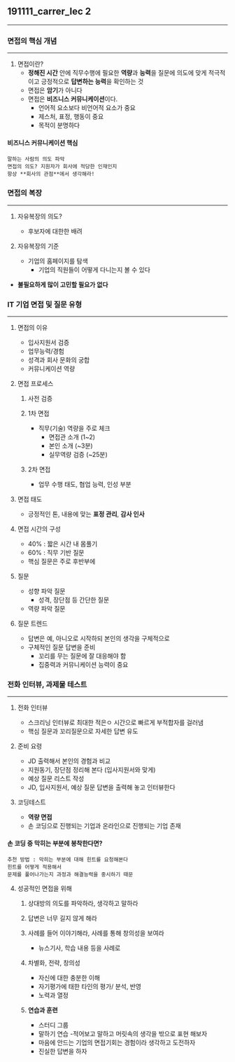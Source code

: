 ## 191111_carrer_lec 2

---


### 면접의 핵심 개념

---

1. 면접이란?
	- **정해진 시간** 안에 직무수행에 필요한 **역량**과 **능력**을 질문에 의도에 맞게 적극적이고 긍정적으로 **답변하는 능력**을 확인하는 것
	- 면접은 **암기**가 아니다
	- 면접은 **비즈니스 커뮤니케이션**이다.
		- 언어적 요소보다 비언어적 요소가 중요
		- 제스처, 표정, 행동이 중요
		- 목적이 분명하다

#### 비즈니스 커뮤니케이션 핵심
	말하는 사람의 의도 파악
	면접의 의도? 지원자가 회사에 적당한 인재인지
	항상 **회사의 관점**에서 생각해라!

### 면접의 복장

---

1. 자유복장의 의도?
	- 후보자에 대한한 배려
	
2. 자유복장의 기준
	- 기업의 홈페이지를 탐색
		- 기업의 직원들이 어떻게 다니는지 볼 수 있다

* **불필요하게 많이 고민할 필요가 없다**

### IT 기업 면접 및 질문 유형

---

1. 면접의 이유
	- 입사지원서 검증
	- 업무능력/경험
	- 성격과 회사 문화의 궁합
	- 커뮤니케이션 역량

2. 면접 프로세스
	1. 사전 검증
		
	2. 1차 면접
		- 직무(기술) 역량을 주로 체크
			- 면접관 소개 (1~2)
			- 본인 소개 (~3분)
			- 실무역량 검증 (~25분)

	3. 2차 면접
		- 업무 수행 태도, 협업 능력, 인성 부분

3. 면접 태도
	- 긍정적인 톤, 내용에 맞는 **표정 관리**, **감사 인사**

4. 면접 시간의 구성
	- 40% : 짧은 시간 내 몸풀기
	- 60% : 직무 기반 질문
	- 핵심 질문은 주로 후반부에

5. 질문
	- 성향 파악 질문
		- 성격, 장단점 등 간단한 질문
	- 역량 파악 질문

6. 질문 트렌드
	- 답변은 예, 아니오로 시작하되 본인의 생각을 구체적으로
	- 구체적인 질문 답변을 준비
		- 꼬리를 무는 질문에 잘 대응해야 함
		- 집중력과 커뮤니케이션 능력이 중요
	
### 전화 인터뷰, 과제물 테스트

---

1. 전화 인터뷰
	- 스크리닝 인터뷰로 최대한 적은ㅇ 시간으로 빠르게 부적합자를 걸러냄
	- 핵심 질문과 꼬리질문으로 자세한 답변 유도

2. 준비 요령
	- JD 출력해서 본인의 경험과 비교
	- 지원동기, 장단점 정리해 본다 (입사지원서와 맞게)
	- 예상 질문 리스트 작성
	- JD, 입사지원서, 예상 질문 답변을 출력해 놓고 인터뷰한다

3. 코딩테스트
	- **역량 면접**
	- 손 코딩으로 진행되는 기업과 온라인으로 진행되는 기업 존재

#### 손 코딩 중 막히는 부분에 봉착한다면?
	추천 방법 : 막히는 부분에 대해 힌트를 요청해본다
	힌트를 어떻게 적용해서 
	문제를 풀어나가는지 과정과 해결능력을 중시하기 때문

4. 성공적인 면접을 위해
	1. 상대방의 의도를 파악하라, 생각하고 말하라
	2. 답변은 너무 길지 않게 해라
	3. 사례를 들어 이야기해라, 사례를 통해 창의성을 보여라
		- 뉴스기사, 학습 내용 등을 사례로
	4. 차별화, 전략, 창의성
		- 자신에 대한 충분한 이해
		- 자기평가에 태한 타인의 평가/ 분석, 반영
		- 노력과 열정

	5. **연습과 훈련**
		- 스터디 그룹
		- 말하기 연습
			-적어보고 말하고 머릿속의 생각을 밖으로 표현 해보자
		- 마음에 안드는 기업의 면접기회는 경험이라 생각하고 도전하자
		- 진실한 답변을 하자
